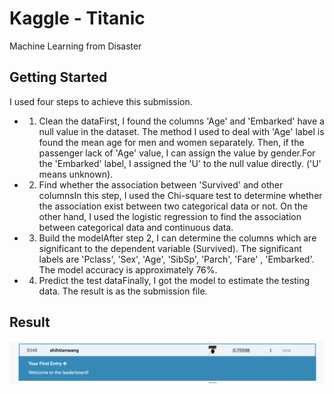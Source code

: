 # Kaggle - Titanic
Machine Learning from Disaster

## Getting Started
I used four steps to achieve this submission.
* 1. Clean the dataFirst, I found the columns 'Age' and 'Embarked' have a null value in the dataset. The method I used to deal with 'Age' label is found the mean age for men and women separately. Then, if the passenger lack of 'Age' value, I can assign the value by gender.For the 'Embarked' label, I assigned the 'U' to the null value directly. ('U' means unknown).
* 2. Find whether the association between 'Survived' and other columnsIn this step, I used the Chi-square test to determine whether the association exist between two categorical data or not. On the other hand, I used the logistic regression to find the association between categorical data and continuous data.
* 3. Build the modelAfter step 2, I can determine the columns which are significant to the dependent variable (Survived). The significant labels are 'Pclass', 'Sex', 'Age', 'SibSp', 'Parch', 'Fare' , 'Embarked'. The model accuracy is approximately 76%.
* 4. Predict the test dataFinally, I got the model to estimate the testing data. The result is as the submission file.

## Result
<img src = "Titanic%20-%20My%20ranking%20.png" width='900' heigh='600'>
